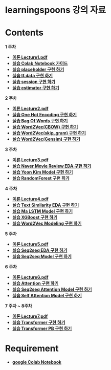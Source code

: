 # learningspoons 강의 자료  


# Contents  
<b> 1 주차  
* [이론 Lecture1.pdf](https://github.com/changwookjun/learningspoons/blob/master/Slide/Lecture1.pdf)   
* [실습 Colab Notebook 가이드](https://github.com/changwookjun/learningspoons/blob/master/Day1_1_Colab_Notebook_Setting.ipynb)   
* [실습 placeholder 구현 하기](https://github.com/changwookjun/learningspoons/blob/master/Day1_2_placeholder.ipynb)    
* [실습 tf.data 구현 하기](https://github.com/changwookjun/learningspoons/blob/master/Day1_3_tf_data.ipynb)     
* [실습 session 구현 하기](https://github.com/changwookjun/learningspoons/blob/master/Day1_4_Session.ipynb)    
* [실습 estimator 구현 하기](https://github.com/changwookjun/learningspoons/blob/master/Day1_5_Estimator.ipynb)     

<b> 2 주차  
* [이론 Lecture2.pdf](https://github.com/changwookjun/learningspoons/blob/master/Slide/Lecture2.pdf)   
* [실습 One Hot Encoding 구현 하기](https://github.com/changwookjun/learningspoons/blob/master/Day2_1_One_Hot_Encoding.ipynb)   
* [실습 Bag Of Words 구현 하기](https://github.com/changwookjun/learningspoons/blob/master/Day2_2_Bag_Of_Words.ipynb)   
* [실습 Word2Vec(CBOW) 구현 하기](https://github.com/changwookjun/learningspoons/blob/master/Day2_3_Word2Vec(CBOW).ipynb)   
* [실습 Word2Vec(skip_gram) 구현 하기](https://github.com/changwookjun/learningspoons/blob/master/Day2_4_Word2Vec(skip_gram).ipynb)   
* [실습 Word2Vec(Gensim) 구현 하기](https://github.com/changwookjun/learningspoons/blob/master/Day2_5_gensim_word2vec.ipynb)   

<b> 3 주차  
* [이론 Lecture3.pdf](https://github.com/changwookjun/learningspoons/blob/master/Slide/Lecture3.pdf)   
* [실습 Naver Movie Review EDA 구현 하기](https://github.com/changwookjun/learningspoons/blob/master/Day3_1_Naver_Movie_Review_EDA_Preprocessing.ipynb)   
* [실습 Yoon Kim Model 구현 하기](https://github.com/changwookjun/learningspoons/blob/master/Day3_2_Yoon_Kim_Model.ipynb)    
* [실습 RandomForest 구현 하기](https://github.com/changwookjun/learningspoons/blob/master/Day3_3_RandomForest.ipynb)  
  
<b> 4 주차  
* [이론 Lecture4.pdf](https://github.com/changwookjun/learningspoons/blob/master/Slide/Lecture4.pdf)   
* [실습 Text Similarity EDA 구현 하기](https://github.com/changwookjun/learningspoons/blob/master/Day4_1_Text_Similarity_EDA_Preprocessing.ipynb)   
* [실습 Ma LSTM Model 구현 하기](https://github.com/changwookjun/learningspoons/blob/master/Day4_2_Ma_LSTM.ipynb)    
* [실습 XGBoost 구현 하기](https://github.com/changwookjun/learningspoons/blob/master/Day4_3_XGBoost.ipynb)    
* [실습 Word2Vec Modeling 구현 하기](https://github.com/changwookjun/learningspoons/blob/master/Day4_4_Word2Vec_Modeling.ipynb) 
  
<b> 5 주차  
* [이론 Lecture5.pdf](https://github.com/changwookjun/learningspoons/blob/master/Slide/Lecture5.pdf)   
* [실습 Seq2seq EDA 구현 하기](https://github.com/changwookjun/learningspoons/blob/master/Day5_1_EDA.ipynb)   
* [실습 Seq2seq Model 구현 하기](https://github.com/changwookjun/learningspoons/blob/master/Day5_2_seq2seq_Model.ipynb)      

<b> 6 주차  
* [이론 Lecture6.pdf](https://github.com/changwookjun/learningspoons/blob/master/Slide/Lecture6.pdf)   
* [실습 Attention 구현 하기](https://github.com/changwookjun/learningspoons/blob/master/Day6_1_Attention.ipynb)   
* [실습 Seq2seq Attention Model 구현 하기](https://github.com/changwookjun/learningspoons/blob/master/Day6_2_Attention_visualization.ipynb)      
* [실습 Self Attention Model 구현 하기](https://github.com/changwookjun/learningspoons/blob/master/Day6_3_Self_Attention.ipynb)    
  
<b> 7 주차 ~ 8주차   
* [이론 Lecture7.pdf](https://github.com/changwookjun/learningspoons/blob/master/Slide/Lecture7.pdf)   
* [실습 Transformer 구현 하기](https://github.com/changwookjun/learningspoons/blob/master/Day7_1_Transformer_advance.ipynb)   
* [실습 Transformer PB 구현 하기](https://github.com/changwookjun/learningspoons/blob/master/Day7_2_Transformer_advance_pb.ipynb)  

# Requirement  
* [google Colab Notebook](https://colab.research.google.com/notebooks/welcome.ipynb#recent=true)  

